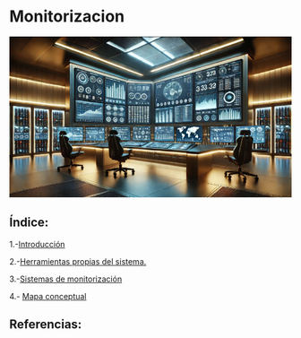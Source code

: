 # Monitorizacion
![monitorizacion.png](/img/monitorizacion.png)

## Índice:

1.-[Introducción](/md/introduccion.md)

2.-[Herramientas propias del sistema.](/md/herramientas.md)

3.-[Sistemas de monitorización](/md/sistemas.md)

4.- [Mapa conceptual](/md/mapa.md)

## Referencias:
